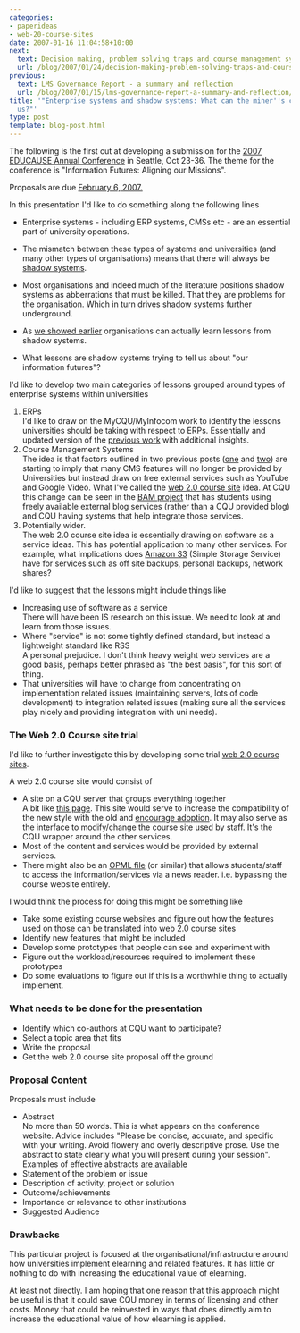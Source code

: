 ```yaml
---
categories:
- paperideas
- web-20-course-sites
date: 2007-01-16 11:04:58+10:00
next:
  text: Decision making, problem solving traps and course management systems
  url: /blog/2007/01/24/decision-making-problem-solving-traps-and-course-management-systems/
previous:
  text: LMS Governance Report - a summary and reflection
  url: /blog/2007/01/15/lms-governance-report-a-summary-and-reflection/
title: '"Enterprise systems and shadow systems: What can the miner''s canary tell
  us?"'
type: post
template: blog-post.html
---
```

The following is the first cut at developing a submission for the [2007 EDUCAUSE Annual Conference](http://educause.edu/e07) in Seattle, Oct 23-36. The theme for the conference is "Information Futures: Aligning our Missions".

Proposals are due [February 6, 2007.](http://educause.edu/11215)

In this presentation I'd like to do something along the following lines

- Enterprise systems - including ERP systems, CMSs etc - are an essential part of university operations.
- The mismatch between these types of systems and universities (and many other types of organisations) means that there will always be [shadow systems](http://cq-pan.cqu.edu.au/david-jones/Publications/Papers_and_Books/Shadow_Systems/).
- Most organisations and indeed much of the literature positions shadow systems as abberrations that must be killed. That they are problems for the organisation. Which in turn drives shadow systems further underground.
- As [we showed earlier](http://cq-pan.cqu.edu.au/david-jones/Publications/Papers_and_Books/Shadow_Systems/) organisations can actually learn lessons from shadow systems.  
    
- What lessons are shadow systems trying to tell us about "our information futures"?

I'd like to develop two main categories of lessons grouped around types of enterprise systems within universities

1. ERPs  
    I'd like to draw on the MyCQU/MyInfocom work to identify the lessons universities should be taking with respect to ERPs. Essentially and updated version of the [previous work](http://cq-pan.cqu.edu.au/david-jones/Publications/Papers_and_Books/Shadow_Systems/) with additional insights.
2. Course Management Systems  
    The idea is that factors outlined in two previous posts ([one](http://cq-pan.cqu.edu.au/david-jones/blog/?p=77) and [two](http://cq-pan.cqu.edu.au/david-jones/blog/?p=80)) are starting to imply that many CMS features will no longer be provided by Universities but instead draw on free external services such as YouTube and Google Video. What I've called the [web 2.0 course site](http://cq-pan.cqu.edu.au/david-jones/blog/?cat=9) idea. At CQU this change can be seen in the [BAM project](http://cq-pan.cqu.edu.au/david-jones/Projects/BAM/) that has students using freely available external blog services (rather than a CQU provided blog) and CQU having systems that help integrate those services.
3. Potentially wider.  
    The web 2.0 course site idea is essentially drawing on software as a service ideas. This has potential application to many other services. For example, what implications does [Amazon S3](http://www.amazon.com/gp/browse.html?node=16427261) (Simple Storage Service) have for services such as off site backups, personal backups, network shares?

I'd like to suggest that the lessons might include things like

- Increasing use of software as a service  
    There will have been IS research on this issue. We need to look at and learn from those issues.
- Where "service" is not some tightly defined standard, but instead a lightweight standard like RSS  
    A personal prejudice. I don't think heavy weight web services are a good basis, perhaps better phrased as "the best basis", for this sort of thing.
- That universities will have to change from concentrating on implementation related issues (maintaining servers, lots of code development) to integration related issues (making sure all the services play nicely and providing integration with uni needs).

### The Web 2.0 Course site trial

I'd like to further investigate this by developing some trial [web 2.0 course sites](http://cq-pan.cqu.edu.au/david-jones/blog/?cat=9).

A web 2.0 course site would consist of

- A site on a CQU server that groups everything together  
    A bit like [this page](http://cq-pan.cqu.edu.au/david-jones/Publications/Presentations/missingPs/). This site would serve to increase the compatibility of the new style with the old and [encourage adoption](http://cq-pan.cqu.edu.au/david-jones/Publications/Papers_and_Books/7_Years/). It may also serve as the interface to modify/change the course site used by staff. It's the CQU wrapper around the other services.
- Most of the content and services would be provided by external services.
- There might also be an [OPML file](http://en.wikipedia.org/wiki/OPML) (or similar) that allows students/staff to access the information/services via a news reader. i.e. bypassing the course website entirely.

I would think the process for doing this might be something like

- Take some existing course websites and figure out how the features used on those can be translated into web 2.0 course sites
- Identify new features that might be included
- Develop some prototypes that people can see and experiment with
- Figure out the workload/resources required to implement these prototypes
- Do some evaluations to figure out if this is a worthwhile thing to actually implement.

### What needs to be done for the presentation

- Identify which co-authors at CQU want to participate?
- Select a topic area that fits
- Write the proposal
- Get the web 2.0 course site proposal off the ground

### Proposal Content

Proposals must include

- Abstract  
    No more than 50 words. This is what appears on the conference website. Advice includes "Please be concise, accurate, and specific with your writing. Avoid flowery and overly descriptive prose. Use the abstract to state clearly what you will present during your session". Examples of effective abstracts [are available](http://educause.edu/apps/conference/proposals/samples.asp)
- Statement of the problem or issue
- Description of activity, project or solution
- Outcome/achievements
- Importance or relevance to other institutions
- Suggested Audience

### Drawbacks

This particular project is focused at the organisational/infrastructure around how universities implement elearning and related features. It has little or nothing to do with increasing the educational value of elearning.

At least not directly. I am hoping that one reason that this approach might be useful is that it could save CQU money in terms of licensing and other costs. Money that could be reinvested in ways that does directly aim to increase the educational value of how elearning is applied.